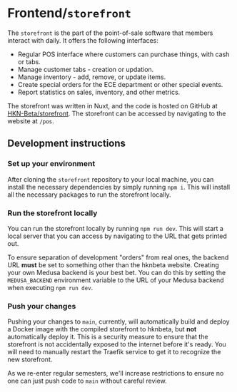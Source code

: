 # Frontend/`storefront`

The `storefront` is the part of the point-of-sale software that members interact with daily.  It offers the following interfaces: 
- Regular POS interface where customers can purchase things, with cash or tabs.
- Manage customer tabs - creation or updation.
- Manage inventory - add, remove, or update items.
- Create special orders for the ECE department or other special events.
- Report statistics on sales, inventory, and other metrics.

The storefront was written in Nuxt, and the code is hosted on GitHub at [HKN-Beta/storefront](https://github.com/HKN-Beta/hknpos-frontend).  The storefront can be accessed by navigating to the website at `/pos`.

## Development instructions

### Set up your environment

After cloning the `storefront` repository to your local machine, you can install the necessary dependencies by simply running `npm i`.  This will install all the necessary packages to run the storefront locally.

### Run the storefront locally

You can run the storefront locally by running `npm run dev`.  This will start a local server that you can access by navigating to the URL that gets printed out.

To ensure separation of development "orders" from real ones, the backend URL **must** be set to something other than the hknbeta website.  Creating your own Medusa backend is your best bet.  You can do this by setting the `MEDUSA_BACKEND` environment variable to the URL of your Medusa backend when executing `npm run dev`.

### Push your changes

Pushing your changes to `main`, currently, will automatically build and deploy a Docker image with the compiled storefront to hknbeta, but **not** automatically deploy it.  This is a security measure to ensure that the storefront is not accidentally exposed to the internet before it's ready.  You will need to manually restart the Traefik service to get it to recognize the new storefront.

As we re-enter regular semesters, we'll increase restrictions to ensure no one can just push code to `main` without careful review.